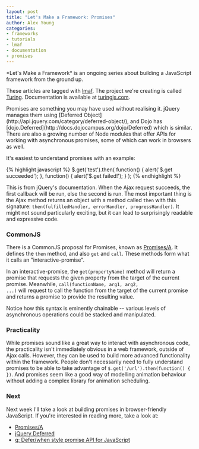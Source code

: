```yaml
---
layout: post
title: "Let's Make a Framework: Promises"
author: Alex Young
categories: 
- frameworks
- tutorials
- lmaf
- documentation
- promises
---
```


<div class="intro">
*Let's Make a Framework* is an ongoing series about building a JavaScript framework from the ground up.

These articles are tagged with [lmaf](http://dailyjs.com/tags.html#lmaf). The project we're creating is called [Turing](http://github.com/alexyoung/turing.js). Documentation is available at [turingjs.com](http://turingjs.com/).

</div>
Promises are something you may have used without realising it. jQuery manages them using [Deferred Object](http://api.jquery.com/category/deferred-object/), and Dojo has [dojo.Deferred](http://docs.dojocampus.org/dojo/Deferred) which is similar. There are also a growing number of Node modules that offer APIs for working with asynchronous promises, some of which can work in browsers as well.

It's easiest to understand promises with an example:

{% highlight javascript %}
$.get('test').then(
  function() { alert('$.get succeeded'); },
  function() { alert('$.get failed!'); }
);
{% endhighlight %}

This is from jQuery's documentation. When the Ajax request succeeds, the first callback will be run, else the second is run. The most important thing is the Ajax method returns an object with a method called <code>then</code> with this signature: <code>then(fulfilledHandler, errorHandler, progressHandler)</code>. It might not sound particularly exciting, but it can lead to surprisingly readable and expressive code.

### CommonJS

There is a CommonJS proposal for Promises, known as [Promises/A](http://wiki.commonjs.org/wiki/Promises/A). It defines the <code>then</code> method, and also <code>get</code> and <code>call</code>. These methods form what it calls an "interactive-promise".

In an interactive-promise, the <code>get(propertyName)</code> method will return a promise that requests the given property from the target of the current promise. Meanwhile, <code>call(functionName, arg1, arg2, ...)</code> will request to call the function from the target of the current promise and returns a promise to provide the resulting value.

Notice how this syntax is eminently chainable -- various levels of asynchronous operations could be stacked and manipulated.

### Practicality

While promises sound like a great way to interact with asynchronous code, the practicality isn't immediately obvious in a web framework, outside of Ajax calls. However, they can be used to build more advanced functionality within the framework. People don't necessarily need to fully understand promises to be able to take advantage of <code>$.get('/url').then(function() { })</code>. And promises seem like a good way of modelling animation behaviour without adding a complex library for animation scheduling.

### Next

Next week I'll take a look at building promises in browser-friendly JavaScript. If you're interested in reading more, take a look at:

-   [Promises/A](http://wiki.commonjs.org/wiki/Promises/A)
-   [jQuery Deferred](http://api.jquery.com/category/deferred-object/)
-   [q: Defer/when style promise API for JavaScript](https://github.com/kriskowal/q)
